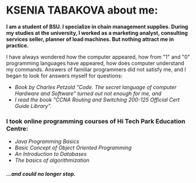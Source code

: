 # KSENIA TABAKOVA about me:
**I am a student of BSU. I specialize in chain management supplies. During my studies at the university, I worked as a marketing analyst, consulting services seller, planner of load machines. But nothing attract me in practice.**

I have always wondered how the computer appeared, how from "1" and "0" programming languages have appeared, how does computer understand my commands. Answers of familiar programmers did not satisfy me, and I began to look for answers myself for questions:

- *Book by Charles Petzold "Code. The secret language of computer Hardware and Software" turned out not enough for me, and*
- *I read the book "CCNA Routing and Switching 200-125 Official Cert Guide Library".*

### I took online programming courses of  Hi Tech Park Education Centre:
- *Java Programming Basics*
- *Basic Concept of Object Oriented Programming*
- *An Introduction to Databases*
- *The basics of algorithmization*

#### <a name="content1"></a> *...and could no longer stop.*
